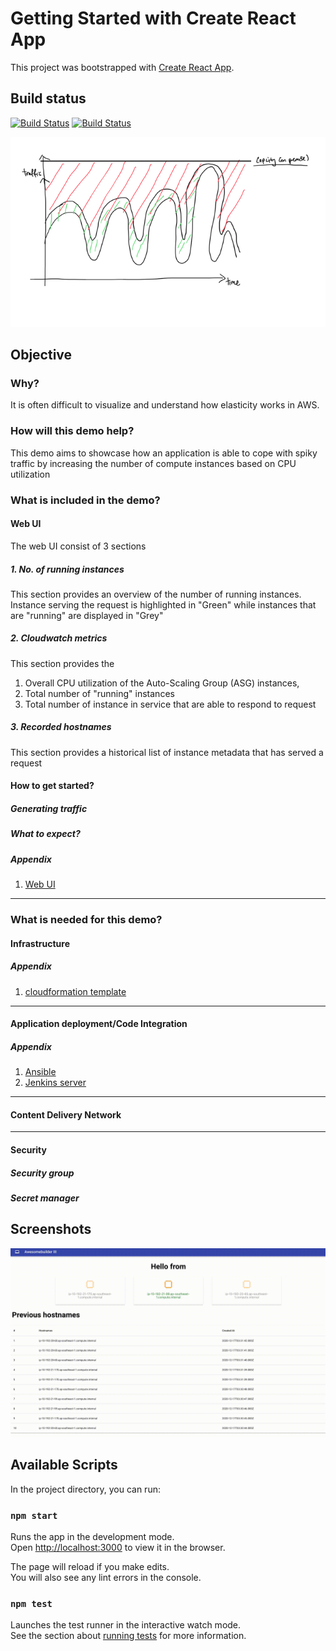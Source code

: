 # Getting Started with Create React App

This project was bootstrapped with [Create React App](https://github.com/facebook/create-react-app).

## Build status
[![Build Status](http://ec2-3-1-6-16.ap-southeast-1.compute.amazonaws.com/buildStatus/icon?job=awesomebuilder-node&subject=Build)](http://ec2-3-1-6-16.ap-southeast-1.compute.amazonaws.com/job/awesomebuilder-node/)
[![Build Status](http://ec2-3-1-6-16.ap-southeast-1.compute.amazonaws.com/buildStatus/icon?job=awesomebuilder-pipeline&subject=Deployment)](http://ec2-3-1-6-16.ap-southeast-1.compute.amazonaws.com/job/awesomebuilder-pipeline)

![Traffic](./readme/traffic.PNG)

## Objective

### Why?
It is often difficult to visualize and understand how elasticity works in AWS. 

### How will this demo help?
This demo aims to showcase how an application is able to cope with spiky traffic by increasing the number of compute instances based on CPU utilization 

### What is included in the demo?

#### Web UI
The web UI consist of 3 sections

##### 1. No. of running instances
This section provides an overview of the number of running instances. 
Instance serving the request is highlighted in "Green" while instances that are "running" are displayed in "Grey"

##### 2. Cloudwatch metrics
This section provides the
 
1. Overall CPU utilization of the Auto-Scaling Group (ASG) instances, 
2. Total number of "running" instances
3. Total number of instance in service that are able to respond to request 

##### 3. Recorded hostnames
This section provides a historical list of instance metadata that has served a request 

#### How to get started?

##### Generating traffic

##### What to expect?


##### Appendix
1. [Web UI](http://webse-appli-wvdu5rb0sit7-1557819975.ap-southeast-1.elb.amazonaws.com/)

---




### What is needed for this demo?

#### Infrastructure

##### Appendix
1. [cloudformation template](https://github.com/sebastianlzy/awesomebuilder-infra)

---

#### Application deployment/Code Integration



##### Appendix
1. [Ansible](https://github.com/sebastianlzy/awesomebuilder-ansible)
1. [Jenkins server](http://ec2-3-1-6-16.ap-southeast-1.compute.amazonaws.com/) 

---

#### Content Delivery Network

---

#### Security

##### Security group

##### Secret manager

 


## Screenshots

![screenshot](./readme/awesomebuilder-ui.gif)



## Available Scripts

In the project directory, you can run:

### `npm start`

Runs the app in the development mode.\
Open [http://localhost:3000](http://localhost:3000) to view it in the browser.

The page will reload if you make edits.\
You will also see any lint errors in the console.

### `npm test`

Launches the test runner in the interactive watch mode.\
See the section about [running tests](https://facebook.github.io/create-react-app/docs/running-tests) for more information.

